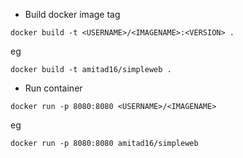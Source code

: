 - Build docker image tag

```
docker build -t <USERNAME>/<IMAGENAME>:<VERSION> .
```

eg

```
docker build -t amitad16/simpleweb .
```

- Run container

```
docker run -p 8080:8080 <USERNAME>/<IMAGENAME>
```

eg

```
docker run -p 8080:8080 amitad16/simpleweb
```
